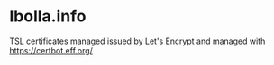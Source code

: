 lbolla.info
===========

TSL certificates managed issued by Let's Encrypt and managed with https://certbot.eff.org/
